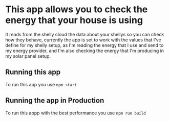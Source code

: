 # This app allows you to check the energy that your house is using

It reads from the shelly cloud the data about your shellys so you can check how they behave, currently the app is set to work with the values that I've define for my shelly setup, as I'm reading the energy that I use and send to my energy provider, and I'm also checking the energy that I'm producing in my solar panel setup.


## Running this app

To run this app you use `npm start`

## Running the app in Production

To run this appp with the best performance you use `npm run build`

